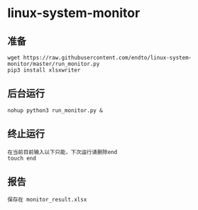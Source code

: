 # linux-system-monitor
## 准备
    wget https://raw.githubusercontent.com/endto/linux-system-monitor/master/run_monitor.py
    pip3 install xlsxwriter
## 后台运行
    nohup python3 run_monitor.py &
## 终止运行
    在当前目前输入以下只能，下次运行请删除end
    touch end
## 报告
    保存在 monitor_result.xlsx

